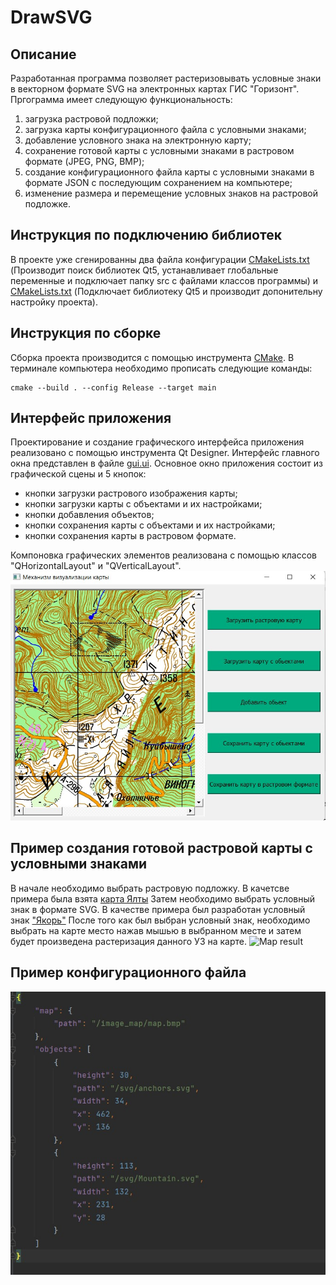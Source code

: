 # DrawSVG

## Описание

Разработанная программа позволяет растеризовывать условные знаки в векторном формате SVG на электронных картах ГИС "Горизонт". Пргограмма имеет следующую функциональность:
1. загрузка растровой подложки;
2. загрузка карты конфигурационного файла с условными знаками;
3. добавление условного знака на электронную карту;
4. сохранение готовой карты с условными знаками в растровом формате (JPEG, PNG, BMP);
5. создание конфигурационного файла карты с условными знаками в формате JSON с последующим сохранением на компьютере;
6. изменение размера и перемещение условных знаков на растровой подложке.

## Инструкция по подключению библиотек

В проекте уже сгенированны два файла конфигурации [CMakeLists.txt](https://github.com/Sergey030520/DrawSVG/blob/4a86d1db5301a9ea4958864bc5388e7e0ff71ed8/CMakeLists.txt) (Производит поиск библиотек Qt5, устанавливает глобальные переменные и подключает папку src с файлами классов программы) и [CMakeLists.txt](https://github.com/Sergey030520/DrawSVG/blob/4a86d1db5301a9ea4958864bc5388e7e0ff71ed8/src/CMakeLists.txt) (Подключает библиотеку Qt5 и производит допонительну настройку проекта).

## Инструкция по сборке

Сборка проекта производится с помощью инструмента [CMake](https://cmake.org/). В терминале компьютера необходимо прописать следующие команды: 

```
cmake --build . --config Release --target main
```
## Интерфейс приложения
Проектирование и создание графического интерфейса приложения реализовано с помощью инструмента Qt Designer. Интерфейс главного окна представлен в файле [gui.ui](ui/gui.ui). Основное окно приложения состоит из графической сцены и 5 кнопок:
+ кнопки загрузки растрового изображения карты;
+ кнопки загрузки карты с объектами и их настройками;
+ кнопки добавления объектов;
+ кнопки сохранения карты с объектами и их настройками;
+ кнопки сохранения карты в растровом формате.

Компоновка графических элементов реализована с помощью классов "QHorizontalLayout" и "QVerticalLayout".
![Application DrawSVG](Image/Application_DrawSVG.jpg)

## Пример создания готовой растровой карты с условными знаками
В начале необходимо выбрать растровую подложку. В качетсве примера была взята [карта Ялты](Image/Map.bmp)
Затем необходимо выбрать условный знак в формате SVG. В качестве примера был разработан условный знак ["Якорь"](Image/anchors.svg)
После того как был выбран условный знак, необходимо выбрать на карте место нажав мышью в выбранном месте и затем будет произведена растеризация данного УЗ на карте.
![Map result](Image/map_26_04_2022_11_42.BMP)

## Пример конфигурационного файла

![Map configuration](Image/map_configuration.jpg)
